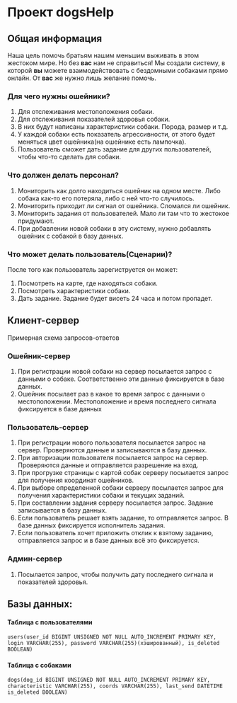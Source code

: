 # Проект dogsHelp

## Общая информация

Наша цель помочь братьям нашим меньшим выживать в этом жестоком мире. Но без **вас** нам не справиться!
Мы создали систему, в которой **вы** можете взаимодействовать с бездомными собаками прямо онлайн. От **вас** же нужно лишь желание помочь.

### Для чего нужны ошейники?
1) Для отслеживания местоположения собаки.
2) Для отслеживания показателей здоровья собаки.
3) В них будут написаны характеристики собаки. Порода, размер и т.д.
4) У каждой собаки есть показатель агрессивности, от этого будет меняться цвет ошейника(на ошейнике есть лампочка).
5) Пользователь сможет дать задание для других пользователей, чтобы что-то сделать для собаки.

### Что должен делать персонал?
1) Мониторить как долго находиться ошейник на одном месте. Либо собака как-то его потеряла, либо с ней что-то случилось.
2) Мониторить приходит ли сигнал от ошейника. Сломался ли ошейник.
3) Мониторить задания от пользователей. Мало ли там что то жестокое придумают.
4) При добавлении новой собаки в эту систему, нужно добавлять ошейник с собакой в базу данных.


### Что может делать пользователь(Сценарии)?
После того как пользователь зарегиструется он может:
1) Посмотреть на карте, где находяться собаки.
2) Посмотреть характеристики собаки.
3) Дать задание. Задание будет висеть 24 часа и потом пропадет.


## Клиент-сервер
Примерная схема запросов-ответов

### Ошейник-сервер
1) При регистрации новой собаки на сервер посылается запрос с данными о собаке. Соответственно эти данные фиксируется в базе данных.
2) Ошейник посылает раз в какое то время запрос с данными о местоположении. Местоположение и время последнего сигнала фиксируется в базе данных

### Пользователь-сервер
1) При регистрации нового пользователя посылается запрос на сервер. Проверяются данные и записываются в базу данных.
2) При авторизации пользователя посылается запрос на сервер. Проверяются данные и отправляется разрешение на вход.
3) При прогрузке страницы с картой собак серверу посылается запрос для получения координат ошейников.
4) При выборе определенной собаки серверу посылается запрос для получения характеристики собаки и текущих заданий.
5) При составлении задания серверу посылается запрос. Задание записывается в базу данных.
6) Если пользователь решает взять задание, то отправляется запрос. В базе данных фиксируется исполнитель задания.
7) Если пользователь хочет приложить отклик к взятому заданию, отправляется запрос и в базе данных всё это фиксируется.

### Админ-сервер
1) Посылается запрос, чтобы получить дату последнего сигнала и показателей здоровья.

## Базы данных:
#### Таблица с пользователями
`users(user_id BIGINT UNSIGNED NOT NULL AUTO_INCREMENT PRIMARY KEY, login VARCHAR(255), password VARCHAR(255)(хэшированный), is_deleted BOOLEAN)`

#### Таблица с собаками
`dogs(dog_id BIGINT UNSIGNED NOT NULL AUTO_INCREMENT PRIMARY KEY, characteristic VARCHAR(255), coords VARCHAR(255), last_send DATETIME is_deleted BOOLEAN)`











